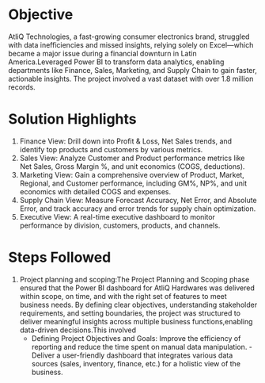 # Objective
AtliQ Technologies, a fast-growing consumer electronics brand, struggled with data inefficiencies and missed insights, relying solely on Excel—which became a major issue during a financial downturn in Latin America.Leveraged Power BI to transform data analytics, enabling departments like Finance, Sales, Marketing, and Supply Chain to gain faster, actionable insights. The project involved a vast dataset with over 1.8 million records.

# Solution Highlights
1. Finance View: Drill down into Profit & Loss, Net Sales trends, and identify top products and customers by various metrics.
2. Sales View: Analyze Customer and Product performance metrics like Net Sales, Gross Margin %, and unit economics (COGS, deductions).
3. Marketing View: Gain a comprehensive overview of Product, Market, Regional, and Customer performance, including GM%, NP%, and unit economics with detailed COGS and expenses.
4. Supply Chain View: Measure Forecast Accuracy, Net Error, and Absolute Error, and track accuracy and error trends for supply chain optimization.
5. Executive View: A real-time executive dashboard to monitor performance by division, customers, products, and channels.

# Steps Followed
1. Project planning and scoping:The Project Planning and Scoping phase ensured that the Power BI dashboard for AtliQ Hardwares was delivered within scope, on time, and with the right set of features to meet 
   business needs. By defining clear objectives, understanding stakeholder requirements, and setting boundaries, the project was structured to deliver meaningful insights across multiple business functions,enabling 
   data-driven decisions.This involved
    - Defining Project Objectives and Goals: Improve the efficiency of reporting and reduce the time spent on manual data manipulation.
                                            - Deliver a user-friendly dashboard that integrates various data sources (sales, inventory, finance, etc.) for a holistic view of the business.
   
